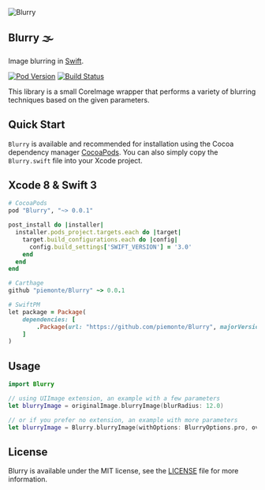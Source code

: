 ![Blurry](https://github.com/piemonte/Blurry/blob/master/Blurry.png)

## Blurry 🌫

Image blurring in [Swift](https://developer.apple.com/swift/).

[![Pod Version](https://img.shields.io/cocoapods/v/Blurry.svg?style=flat)](http://cocoadocs.org/docsets/Blurry/) [![Build Status](https://travis-ci.org/piemonte/Blurry.svg?branch=master)](https://travis-ci.org/piemonte/Blurry)

This library is a small CoreImage wrapper that performs a variety of blurring techniques based on the given parameters.

## Quick Start

`Blurry` is available and recommended for installation using the Cocoa dependency manager [CocoaPods](http://cocoapods.org/). You can also simply copy the `Blurry.swift` file into your Xcode project.

## Xcode 8 & Swift 3

```ruby
# CocoaPods
pod "Blurry", "~> 0.0.1"

post_install do |installer|
  installer.pods_project.targets.each do |target|
    target.build_configurations.each do |config|
      config.build_settings['SWIFT_VERSION'] = '3.0'
    end
  end
end

# Carthage
github "piemonte/Blurry" ~> 0.0.1

# SwiftPM
let package = Package(
    dependencies: [
        .Package(url: "https://github.com/piemonte/Blurry", majorVersion: 0)
    ]
)
```

## Usage

``` Swift
import Blurry
```

```swift
// using UIImage extension, an example with a few parameters
let blurryImage = originalImage.blurryImage(blurRadius: 12.0)

// or if you prefer no extension, an example with more parameters
let blurryImage = Blurry.blurryImage(withOptions: BlurryOptions.pro, overlayColor: overlayColor, forImage: sampleImage, size: sampleImage.size, blurRadius: 12.0)

```

## License

Blurry is available under the MIT license, see the [LICENSE](https://github.com/piemonte/blurry/blob/master/LICENSE) file for more information.
